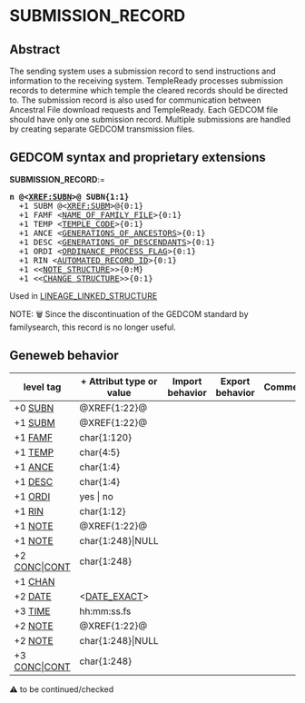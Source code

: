 ﻿# SUBMISSION_RECORD
## Abstract
The sending system uses a submission record to send instructions and information to the receiving
system. TempleReady processes submission records to determine which temple the cleared records
should be directed to. The submission record is also used for communication between Ancestral File
download requests and TempleReady. Each GEDCOM file should have only one
submission record. Multiple submissions are handled by creating separate GEDCOM transmission
files.


## GEDCOM syntax and proprietary extensions

**SUBMISSION_RECORD**:=
<pre>
<b>n @&lt;<a href=Ged.XREF_SUBN.md>XREF:SUBN</a>&gt;@ SUBN{1:1}</b>
  +1 SUBM @&lt;<a href=Ged.XREF_SUBM.md>XREF:SUBM</a>&gt;@{0:1}
  +1 FAMF &lt;<a href=Ged.NAME_OF_FAMILY_FILE.md>NAME_OF_FAMILY_FILE</a>&gt;{0:1}
  +1 TEMP &lt;<a href=Ged.TEMPLE_CODE.md>TEMPLE_CODE</a>&gt;{0:1}
  +1 ANCE &lt;<a href=Ged.GENERATIONS_OF_ANCESTORS.md>GENERATIONS_OF_ANCESTORS</a>&gt;{0:1}
  +1 DESC &lt;<a href=Ged.GENERATIONS_OF_DESCENDANTS.md>GENERATIONS_OF_DESCENDANTS</a>&gt;{0:1}
  +1 ORDI &lt;<a href=Ged.ORDINANCE_PROCESS_FLAG.md>ORDINANCE_PROCESS_FLAG</a>&gt;{0:1}
  +1 RIN &lt;<a href=Ged.AUTOMATED_RECORD_ID.md>AUTOMATED_RECORD_ID</a>&gt;{0:1}
  +1 &lt;&lt;<a href=Ged.NOTE_STRUCTURE.md>NOTE_STRUCTURE</a>&gt;&gt;{0:M}
  +1 &lt;&lt;<a href=Ged.CHANGE_STRUCTURE.md>CHANGE_STRUCTURE</a>&gt;&gt;{0:1}
</pre>
Used in <a href=Ged.LINEAGE_LINKED_STRUCTURE.md>LINEAGE_LINKED_STRUCTURE</a><br />


NOTE: :wastebasket: Since the discontinuation of the GEDCOM standard by familysearch, this record is no longer useful.

## Geneweb behavior

level tag  | + Attribut type or value | Import behavior | Export behavior  | Comment 
---------- | ------------- | :---------------: | :-----------------:| -----------
+0 <a href=Ged.GLOSSARY.md#subn>SUBN</a> | @XREF{1:22}@ | | |
+1 <a href=Ged.GLOSSARY.md#subm>SUBM</a> | @XREF{1:22}@ | | |
+1 <a href=Ged.GLOSSARY.md#famf>FAMF</a> | char{1:120} | | |
+1 <a href=Ged.GLOSSARY.md#temp>TEMP</a> | char{4:5} | | |
+1 <a href=Ged.GLOSSARY.md#ance>ANCE</a> | char{1:4} | | |
+1 <a href=Ged.GLOSSARY.md#desc>DESC</a> | char{1:4} | | |
+1 <a href=Ged.GLOSSARY.md#ordi>ORDI</a> |  yes \| no  | | |
+1 <a href=Ged.GLOSSARY.md#rin>RIN</a> | char{1:12} | | |
+1 <a href=Ged.GLOSSARY.md#note>NOTE</a> | @XREF{1:22}@ | | |
+1 <a href=Ged.GLOSSARY.md#note>NOTE</a> | char{1:248}\|NULL | | |
+2 <a href=Ged.GLOSSARY.md#conc>CONC</a>\|<a href=Ged.GLOSSARY.md#cont>CONT</a> | char{1:248} | | |
+1 <a href=Ged.GLOSSARY.md#chan>CHAN</a> |  | | |
+2 <a href=Ged.GLOSSARY.md#date>DATE</a> | &lt;<a href=Ged.DATE_EXACT.md>DATE_EXACT</a>&gt; | | |
+3 <a href=Ged.GLOSSARY.md#time>TIME</a> |  hh:mm:ss.fs  | | |
+2 <a href=Ged.GLOSSARY.md#note>NOTE</a> | @XREF{1:22}@ | | |
+2 <a href=Ged.GLOSSARY.md#note>NOTE</a> | char{1:248}\|NULL | | |
+3 <a href=Ged.GLOSSARY.md#conc>CONC</a>\|<a href=Ged.GLOSSARY.md#cont>CONT</a> | char{1:248} | | |

:warning: to be continued/checked


